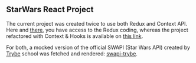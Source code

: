 ## StarWars React Project
The current project was created twice to use both Redux and Context API.
Here and [there](https://github.com/tryber/sd-05-block16-project-react-redux-starwars-database-filters/pull/14), you have access to the Redux coding, whereas the project refactored with Context & Hooks is available on [this link](https://github.com/tryber/sd-05-project-starwars-datatable-hooks/pull/12/files).

For both, a mocked version of the official SWAPI (Star Wars API) created by [Trybe](https://www.betrybe.com/) school was fetched and rendered: [swapi-trybe](https://swapi-trybe.herokuapp.com/documentation).
